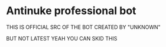 # Antinuke professional bot

THIS IS OFFICIAL SRC OF THE BOT CREATED BY "UNKNOWN"

BUT NOT LATEST YEAH YOU CAN SKID THIS
